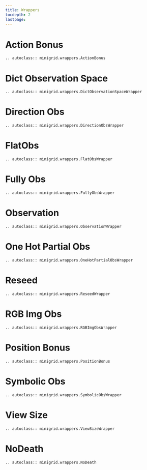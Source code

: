 ```yaml
---
title: Wrappers
tocdepth: 2
lastpage:
---
```


# Action Bonus

```{eval-rst}
.. autoclass:: minigrid.wrappers.ActionBonus
```

# Dict Observation Space

```{eval-rst}
.. autoclass:: minigrid.wrappers.DictObservationSpaceWrapper
```

# Direction Obs

```{eval-rst}
.. autoclass:: minigrid.wrappers.DirectionObsWrapper
```

# FlatObs

```{eval-rst}
.. autoclass:: minigrid.wrappers.FlatObsWrapper
```

# Fully Obs

```{eval-rst}
.. autoclass:: minigrid.wrappers.FullyObsWrapper
```

# Observation

```{eval-rst}
.. autoclass:: minigrid.wrappers.ObservationWrapper
```

# One Hot Partial Obs

```{eval-rst}
.. autoclass:: minigrid.wrappers.OneHotPartialObsWrapper
```

# Reseed

```{eval-rst}
.. autoclass:: minigrid.wrappers.ReseedWrapper
```

# RGB Img Obs

```{eval-rst}
.. autoclass:: minigrid.wrappers.RGBImgObsWrapper
```

# Position Bonus

```{eval-rst}
.. autoclass:: minigrid.wrappers.PositionBonus
```

# Symbolic Obs

```{eval-rst}
.. autoclass:: minigrid.wrappers.SymbolicObsWrapper
```

# View Size

```{eval-rst}
.. autoclass:: minigrid.wrappers.ViewSizeWrapper
```

# NoDeath

```{eval-rst}
.. autoclass:: minigrid.wrappers.NoDeath
```
